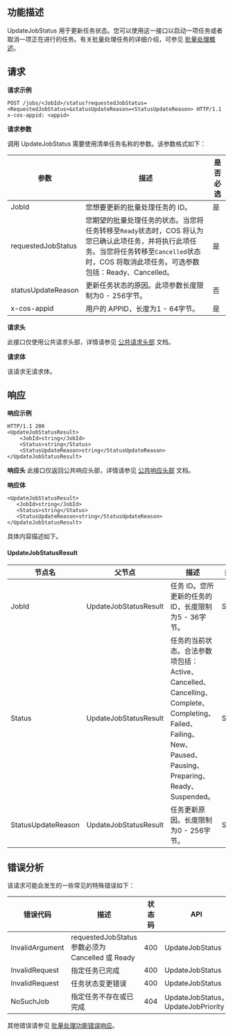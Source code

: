 ## 功能描述

UpdateJobStatus 用于更新任务状态。您可以使用这一接口以启动一项任务或者取消一项正在进行的任务。有关批量处理任务的详细介绍，可参见 [批量处理概述](https://intl.cloud.tencent.com/document/product/436/32958)。

## 请求

**请求示例**

```shell
POST /jobs/<JobId>/status?requestedJobStatus=<RequestedJobStatus>&statusUpdateReason=<StatusUpdateReason> HTTP/1.1
x-cos-appid: <appid>
```

**请求参数**

调用 UpdateJobStatus 需要使用清单任务名称的参数。该参数格式如下：

| 参数               | 描述                                                         | 是否必选 |
| ------------------ | ------------------------------------------------------------ | ---- |
| JobId              | 您想要更新的批量处理任务的 ID。                              | 是   |
| requestedJobStatus | 您期望的批量处理任务的状态。当您将任务转移至`Ready`状态时，COS 将认为您已确认此项任务，并将执行此项任务。当您将任务转移至`Cancelled`状态时，COS 将取消此项任务。可选参数包括：Ready、Cancelled。 | 是   |
| statusUpdateReason | 更新任务状态的原因。此项参数长度限制为0 - 256字节。            | 否   |
| x-cos-appid        | 用户的 APPID，长度为1 - 64字节。                                     | 是   |

**请求头**

此接口仅使用公共请求头部，详情请参见 [公共请求头部](https://intl.cloud.tencent.com/document/product/436/7728) 文档。

**请求体**

该请求无请求体。

## 响应

**响应示例**

```shell
HTTP/1.1 200
<UpdateJobStatusResult>
    <JobId>string</JobId>
    <Status>string</Status>
    <StatusUpdateReason>string</StatusUpdateReason>
</UpdateJobStatusResult>
```

**响应头**
此接口仅返回公共响应头部，详情请参见 [公共响应头部](https://intl.cloud.tencent.com/document/product/436/7729) 文档。

**响应体**

```shell
<UpdateJobStatusResult>
   <JobId>string</JobId>
   <Status>string</Status>
   <StatusUpdateReason>string</StatusUpdateReason>
</UpdateJobStatusResult>
```

具体内容描述如下。

#### UpdateJobStatusResult

| 节点名             | 父节点                | 描述                                                         | 类型   |
| ------------------ | --------------------- | ------------------------------------------------------------ | ------ |
| JobId              | UpdateJobStatusResult | 任务 ID。您所更新的任务的 ID，长度限制为5 - 36字节。            | String |
| Status             | UpdateJobStatusResult | 任务的当前状态。合法参数项包括：Active、Cancelled、Cancelling、 Complete、Completing、Failed、Failing、New、Paused、Pausing、Preparing、Ready、 Suspended。 | String |
| StatusUpdateReason | UpdateJobStatusResult | 任务更新原因。长度限制为0 - 256字节。                          | String |

## 错误分析

该请求可能会发生的一些常见的特殊错误如下：

| 错误代码        | 描述                                                     | 状态码 | API                               |
| --------------- | -------------------------------------------------------- | ------ | --------------------------------- |
| InvalidArgument | requestedJobStatus 参数必须为 Cancelled 或 Ready             | 400    | UpdateJobStatus                   |
| InvalidRequest  | 指定任务已完成                 | 400    | UpdateJobStatus                   |
| InvalidRequest  | 任务状态变更错误                                         | 400    | UpdateJobStatus                   |
| NoSuchJob       | 指定任务不存在或已完成 | 404    | UpdateJobStatus，UpdateJobPriority |

其他错误请参见 [批量处理功能错误响应](https://intl.cloud.tencent.com/document/product/436/33787)。

